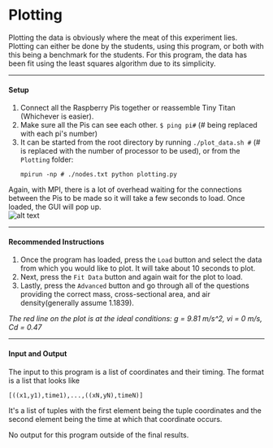 Plotting
========

Plotting the data is obviously where the meat of this experiment lies. Plotting can either be done by the students, using this program, or both with this being a benchmark for the students. For this program, the data has been fit using the least squares algorithm due to its simplicity.  

-----------
#### Setup
1. Connect all the Raspberry Pis together or reassemble Tiny Titan (Whichever is easier).
2. Make sure all the Pis can see each other. `$ ping pi#` (# being replaced with each pi's number)
3. It can be started from the root directory by running `./plot_data.sh #` (# is replaced with the number of processor to be used), or from the `Plotting` folder:  
   ```
   mpirun -np # ./nodes.txt python plotting.py
   ```

Again, with MPI, there is a lot of overhead waiting for the connections between the Pis to be made so it will take a few seconds to load. Once loaded, the GUI will pop up.  
![alt text](https://github.com/mjdonovan410/TinyTitan-PhysicsExperiment/raw/master/Plotting/Images/gui.PNG "Plotting GUI")

------------------
#### Recommended Instructions
1. Once the program has loaded, press the `Load` button and select the data from which you would like to plot. It will take about 10 seconds to plot.  
2. Next, press the `Fit Data` button and again wait for the plot to load.
3. Lastly, press the `Advanced` button and go through all of the questions providing the correct mass, cross-sectional area, and air density(generally assume 1.1839).

*The red line on the plot is at the ideal conditions: g = 9.81 m/s^2, vi = 0 m/s, Cd = 0.47*

----------------
#### Input and Output
The input to this program is a list of coordinates and their timing. The format is a list that looks like
```
[((x1,y1),time1),...,((xN,yN),timeN)]
```
 
It's a list of tuples with the first element being the tuple coordinates and the second element being the time at which that coordinate occurs.

No output for this program outside of the final results.